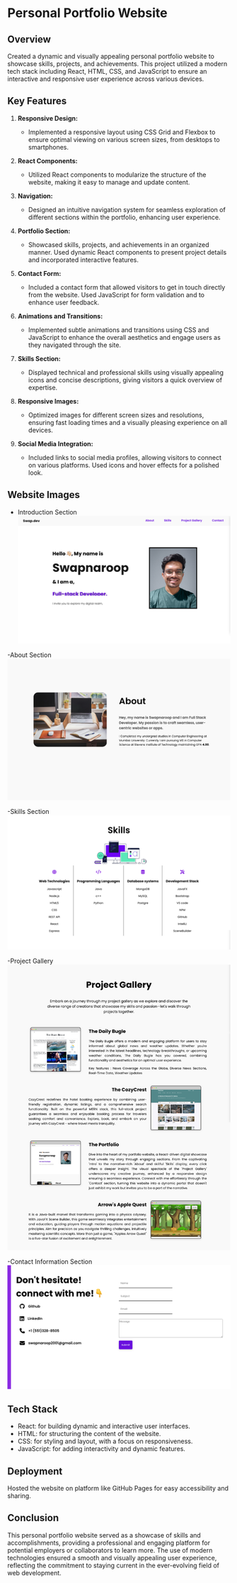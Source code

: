 # Personal Portfolio Website

## Overview
Created a dynamic and visually appealing personal portfolio website to showcase skills, projects, and achievements. This project utilized a modern tech stack including React, HTML, CSS, and JavaScript to ensure an interactive and responsive user experience across various devices.

## Key Features

1. **Responsive Design:**
   - Implemented a responsive layout using CSS Grid and Flexbox to ensure optimal viewing on various screen sizes, from desktops to smartphones.

2. **React Components:**
   - Utilized React components to modularize the structure of the website, making it easy to manage and update content.

3. **Navigation:**
   - Designed an intuitive navigation system for seamless exploration of different sections within the portfolio, enhancing user experience.

4. **Portfolio Section:**
   - Showcased skills, projects, and achievements in an organized manner. Used dynamic React components to present project details and incorporated interactive features.

5. **Contact Form:**
   - Included a contact form that allowed visitors to get in touch directly from the website. Used JavaScript for form validation and to enhance user feedback.

6. **Animations and Transitions:**
   - Implemented subtle animations and transitions using CSS and JavaScript to enhance the overall aesthetics and engage users as they navigated through the site.

7. **Skills Section:**
   - Displayed technical and professional skills using visually appealing icons and concise descriptions, giving visitors a quick overview of expertise.

8. **Responsive Images:**
   - Optimized images for different screen sizes and resolutions, ensuring fast loading times and a visually pleasing experience on all devices.

9. **Social Media Integration:**
   - Included links to social media profiles, allowing visitors to connect on various platforms. Used icons and hover effects for a polished look.
  
## Website Images
   - Introduction Section
   ![image](https://github.com/Swapnaroop2001/Portfolio-Website/blob/main/src/images/Intro.png)

   -About Section
   ![image](https://github.com/Swapnaroop2001/Portfolio-Website/blob/main/src/images/P-About.png)

   -Skills Section
   ![image](https://github.com/Swapnaroop2001/Portfolio-Website/blob/main/src/images/Skills.png)

   -Project Gallery
   ![image](https://github.com/Swapnaroop2001/Portfolio-Website/blob/main/src/images/Project%20Gallery.png)

   -Contact Information Section 
   ![image](https://github.com/Swapnaroop2001/Portfolio-Website/blob/main/src/images/Contact.png)
   
   

## Tech Stack
- React: for building dynamic and interactive user interfaces.
- HTML: for structuring the content of the website.
- CSS: for styling and layout, with a focus on responsiveness.
- JavaScript: for adding interactivity and dynamic features.

## Deployment
Hosted the website on platform like GitHub Pages for easy accessibility and sharing.

## Conclusion
This personal portfolio website served as a showcase of skills and accomplishments, providing a professional and engaging platform for potential employers or collaborators to learn more. The use of modern technologies ensured a smooth and visually appealing user experience, reflecting the commitment to staying current in the ever-evolving field of web development.
